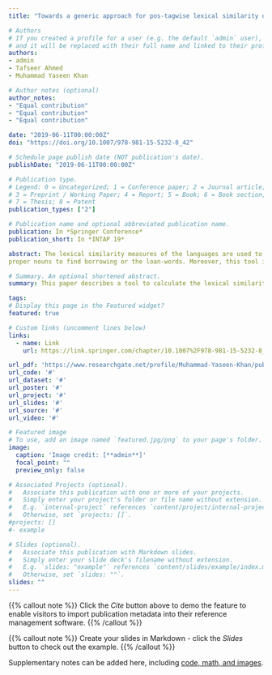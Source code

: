 ```yaml
---
title: "Towards a generic approach for pos-tagwise lexical similarity of languages"

# Authors
# If you created a profile for a user (e.g. the default `admin` user), write the username (folder name) here 
# and it will be replaced with their full name and linked to their profile.
authors:
- admin
- Tafseer Ahmed
- Muhammad Yaseen Khan

# Author notes (optional)
author_notes:
- "Equal contribution"
- "Equal contribution"
- "Equal contribution"

date: "2019-06-11T00:00:00Z"
doi: "https://doi.org/10.1007/978-981-15-5232-8_42"

# Schedule page publish date (NOT publication's date).
publishDate: "2019-06-11T00:00:00Z"

# Publication type.
# Legend: 0 = Uncategorized; 1 = Conference paper; 2 = Journal article;
# 3 = Preprint / Working Paper; 4 = Report; 5 = Book; 6 = Book section;
# 7 = Thesis; 8 = Patent
publication_types: ["2"]

# Publication name and optional abbreviated publication name.
publication: In *Springer Conference*
publication_short: In *INTAP 19*

abstract: The lexical similarity measures of the languages are used to find genetic affinity among them—as the languages come closer in language tree, chances increase to have more cognates in common. In this regard, this paper describes a tool to calculate the lexical similarity between pairs of languages. We used the words present in Universal Dependency (UD) corpora to find lexical similarities of the words. Since, many of languages in the UD corpora share the same scheme of part of speech (PoS) tag-set; we got the lists of words, corresponding to standard set of PoS tags. The tool can compare words of particular PoS tags for two different languages. Hence, we can calculate lexical similarity not only for the whole language but also for the specific PoS or a subset of PoS. Further, a user can compare function-words to find genetic affinity, nouns, and
proper nouns to find borrowing or the loan-words. Moreover, this tool is more flexible than using either all of the words or a list (e.g., Swadesh list).

# Summary. An optional shortened abstract.
summary: This paper describes a tool to calculate the lexical similarity between pairs of languages. We used the words present in Universal Dependency (UD) corpora to find lexical similarities of the words.

tags:
# Display this page in the Featured widget?
featured: true

# Custom links (uncomment lines below)
links:
  - name: Link
    url: https://link.springer.com/chapter/10.1007%2F978-981-15-5232-8_42

url_pdf: 'https://www.researchgate.net/profile/Muhammad-Yaseen-Khan/publication/335600557_Towards_a_Generic_Approach_for_PoS_Tag-wise_Lexical_Similarity_of_Languages/links/5dc27074299bf1a47b191617/Towards-a-Generic-Approach-for-PoS-Tag-wise-Lexical-Similarity-of-Languages.pdf'
url_code: '#'
url_dataset: '#'
url_poster: '#'
url_project: '#'
url_slides: '#'
url_source: '#'
url_video: '#'

# Featured image
# To use, add an image named `featured.jpg/png` to your page's folder. 
image:
  caption: 'Image credit: [**admin**]'
  focal_point: ""
  preview_only: false

# Associated Projects (optional).
#   Associate this publication with one or more of your projects.
#   Simply enter your project's folder or file name without extension.
#   E.g. `internal-project` references `content/project/internal-project/index.md`.
#   Otherwise, set `projects: []`.
#projects: []
#- example

# Slides (optional).
#   Associate this publication with Markdown slides.
#   Simply enter your slide deck's filename without extension.
#   E.g. `slides: "example"` references `content/slides/example/index.md`.
#   Otherwise, set `slides: ""`.
slides: ""
---
```


{{% callout note %}}
Click the *Cite* button above to demo the feature to enable visitors to import publication metadata into their reference management software.
{{% /callout %}}

{{% callout note %}}
Create your slides in Markdown - click the *Slides* button to check out the example.
{{% /callout %}}

Supplementary notes can be added here, including [code, math, and images](https://wowchemy.com/docs/writing-markdown-latex/).

